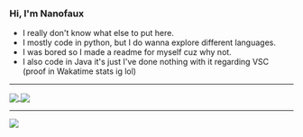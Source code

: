 ### Hi, I'm Nanofaux

- I really don't know what else to put here.
- I mostly code in python, but I do wanna explore different languages.
- I was bored so I made a readme for myself cuz why not.
- I also code in Java it's just I've done nothing with it regarding VSC (proof in Wakatime stats ig lol)

---

<a href="https://github.com/nanofaux">
  <img align="center" src="https://github-readme-stats.vercel.app/api?username=Nanofaux&show_icons=true&hide_border=true&count_private=true" />
</a>
<a href="https://github.com/nanofaux">
  <img align="center" src="https://github-readme-stats.vercel.app/api/top-langs/?username=Nanofaux" />
</a>

---

<a href="https://wakatime.com/@nanofaux">
  <img align="center" src="https://github-readme-stats.vercel.app/api/wakatime?username=Nanofaux&layout=compact" />
</a>
